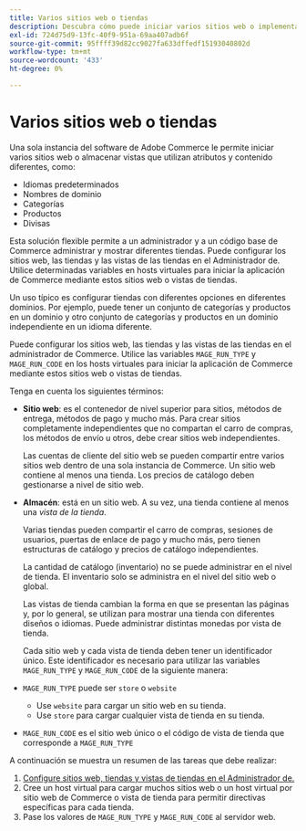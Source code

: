 ```yaml
---
title: Varios sitios web o tiendas
description: Descubra cómo puede iniciar varios sitios web o implementar vistas de tiendas con diferentes opciones, dominios y contenido.
exl-id: 724d75d9-13fc-40f9-951a-69aa407adb6f
source-git-commit: 95ffff39d82cc9027fa633dffedf15193040802d
workflow-type: tm+mt
source-wordcount: '433'
ht-degree: 0%

---
```


# Varios sitios web o tiendas

Una sola instancia del software de Adobe Commerce le permite iniciar varios sitios web o almacenar vistas que utilizan atributos y contenido diferentes, como:

- Idiomas predeterminados
- Nombres de dominio
- Categorías
- Productos
- Divisas

Esta solución flexible permite a un administrador y a un código base de Commerce administrar y mostrar diferentes tiendas. Puede configurar los sitios web, las tiendas y las vistas de las tiendas en el Administrador de. Utilice determinadas variables en hosts virtuales para iniciar la aplicación de Commerce mediante estos sitios web o vistas de tiendas.

Un uso típico es configurar tiendas con diferentes opciones en diferentes dominios. Por ejemplo, puede tener un conjunto de categorías y productos en un dominio y otro conjunto de categorías y productos en un dominio independiente en un idioma diferente.

Puede configurar los sitios web, las tiendas y las vistas de las tiendas en el administrador de Commerce. Utilice las variables `MAGE_RUN_TYPE` y `MAGE_RUN_CODE` en los hosts virtuales para iniciar la aplicación de Commerce mediante estos sitios web o vistas de tiendas.

Tenga en cuenta los siguientes términos:

- **Sitio web**: es el contenedor de nivel superior para sitios, métodos de entrega, métodos de pago y mucho más. Para crear sitios completamente independientes que no compartan el carro de compras, los métodos de envío u otros, debe crear sitios web independientes.

  Las cuentas de cliente del sitio web se pueden compartir entre varios sitios web dentro de una sola instancia de Commerce. Un sitio web contiene al menos una tienda. Los precios de catálogo deben gestionarse a nivel de sitio web.

- **Almacén**: está en un sitio web. A su vez, una tienda contiene al menos una *vista de la tienda*.

  Varias tiendas pueden compartir el carro de compras, sesiones de usuarios, puertas de enlace de pago y mucho más, pero tienen estructuras de catálogo y precios de catálogo independientes.

  La cantidad de catálogo (inventario) no se puede administrar en el nivel de tienda. El inventario solo se administra en el nivel del sitio web o global.

  Las vistas de tienda cambian la forma en que se presentan las páginas y, por lo general, se utilizan para mostrar una tienda con diferentes diseños o idiomas. Puede administrar distintas monedas por vista de tienda.

  Cada sitio web y cada vista de tienda deben tener un identificador único. Este identificador es necesario para utilizar las variables `MAGE_RUN_TYPE` y `MAGE_RUN_CODE` de la siguiente manera:

- `MAGE_RUN_TYPE` puede ser `store` o `website`

   - Use `website` para cargar un sitio web en su tienda.
   - Use `store` para cargar cualquier vista de tienda en su tienda.

- `MAGE_RUN_CODE` es el sitio web único o el código de vista de tienda que corresponde a `MAGE_RUN_TYPE`

A continuación se muestra un resumen de las tareas que debe realizar:

1. [Configure sitios web, tiendas y vistas de tiendas en el Administrador de.](ms-admin.md)
1. Cree un host virtual para cargar muchos sitios web o un host virtual por sitio web de Commerce o vista de tienda para permitir directivas específicas para cada tienda.
1. Pase los valores de `MAGE_RUN_TYPE` y `MAGE_RUN_CODE` al servidor web.
